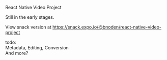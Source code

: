 React Native Video Project  

Still in the early stages.  

View snack version at https://snack.expo.io/@bnoden/react-native-video-project

todo:  
Metadata, Editing, Conversion  
And more?
  
